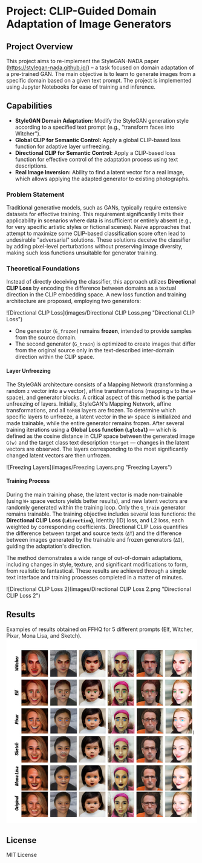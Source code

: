 # Project: CLIP-Guided Domain Adaptation of Image Generators

## Project Overview

This project aims to re-implement the StyleGAN-NADA paper (https://stylegan-nada.github.io/) – a task focused on domain adaptation of a pre-trained GAN. The main objective is to learn to generate images from a specific domain based on a given text prompt.
The project is implemented using Jupyter Notebooks for ease of training and inference.

## Capabilities
* **StyleGAN Domain Adaptation:** Modify the StyleGAN generation style according to a specified text prompt (e.g., "transform faces into Witcher").
* **Global CLIP for Semantic Control:** Apply a global CLIP-based loss function for adaptive layer unfreezing.
* **Directional CLIP for Semantic Control:** Apply a CLIP-based loss function for effective control of the adaptation process using text descriptions.
* **Real Image Inversion:** Ability to find a latent vector for a real image, which allows applying the adapted generator to existing photographs.

### Problem Statement

Traditional generative models, such as GANs, typically require extensive datasets for effective training. This requirement significantly limits their applicability in scenarios where data is insufficient or entirely absent (e.g., for very specific artistic styles or fictional scenes). Naive approaches that attempt to maximize some CLIP-based classification score often lead to undesirable "adversarial" solutions. These solutions deceive the classifier by adding pixel-level perturbations without preserving image diversity, making such loss functions unsuitable for generator training.

### Theoretical Foundations

Instead of directly deceiving the classifier, this approach utilizes **Directional CLIP Loss** by encoding the difference between domains as a textual direction in the CLIP embedding space. A new loss function and training architecture are proposed, employing two generators:

![Directional CLIP Loss](images/Directional CLIP Loss.png "Directional CLIP Loss")

* One generator (`G_frozen`) remains **frozen**, intended to provide samples from the source domain.
* The second generator (`G_train`) is optimized to create images that differ from the original source only in the text-described inter-domain direction within the CLIP space.

#### Layer Unfreezing

The StyleGAN architecture consists of a Mapping Network (transforming a random `z` vector into a `w` vector), affine transformations (mapping `w` to the `w+` space), and generator blocks. A critical aspect of this method is the partial unfreezing of layers. Initially, StyleGAN's Mapping Network, affine transformations, and all `toRGB` layers are frozen. To determine which specific layers to unfreeze, a latent vector in the `W+` space is initialized and made trainable, while the entire generator remains frozen. After several training iterations using a **Global Loss function (`Lglobal`)** — which is defined as the cosine distance in CLIP space between the generated image `G(w)` and the target class text description `ttarget` — changes in the latent vectors are observed. The layers corresponding to the most significantly changed latent vectors are then unfrozen.

![Freezing Layers](images/Freezing Layers.png "Freezing Layers")

#### Training Process

During the main training phase, the latent vector is made non-trainable (using `W+` space vectors yields better results), and new latent vectors are randomly generated within the training loop. Only the `G_train` generator remains trainable. The training objective includes several loss functions: the **Directional CLIP Loss (`Ldirection`)**, Identity (ID) loss, and L2 loss, each weighted by corresponding coefficients. Directional CLIP Loss quantifies the difference between target and source texts (`ΔT`) and the difference between images generated by the trainable and frozen generators (`ΔI`), guiding the adaptation's direction.

The method demonstrates a wide range of out-of-domain adaptations, including changes in style, texture, and significant modifications to form, from realistic to fantastical. These results are achieved through a simple text interface and training processes completed in a matter of minutes.

![Directional CLIP Loss 2](images/Directional CLIP Loss 2.png "Directional CLIP Loss 2")

## Results
Examples of results obtained on FFHQ for 5 different prompts (Elf, Witcher, Pixar, Mona Lisa, and Sketch).
![Examples of results on FFHQ for 5 different prompts (Elf, Witcher, Pixar, Mona Lisa, and Sketch)](images/Experiments.jpg "Generated images for various prompts")

## License
MIT License